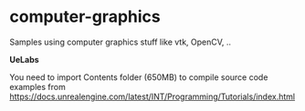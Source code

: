 # computer-graphics

Samples using computer graphics stuff like vtk, OpenCV, ..


**UeLabs**

You need to import Contents folder (650MB) to compile source code examples from https://docs.unrealengine.com/latest/INT/Programming/Tutorials/index.html
